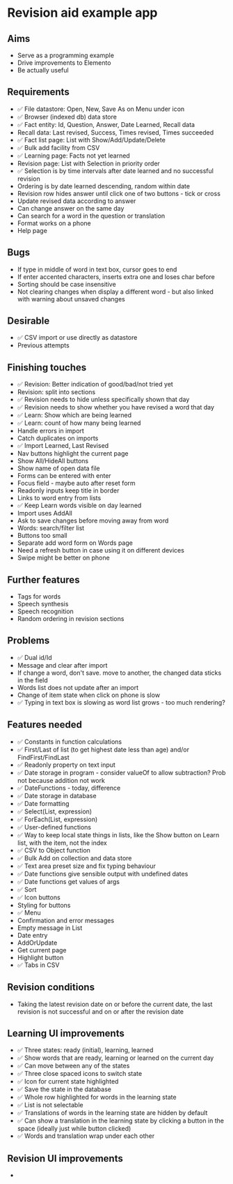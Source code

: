Revision aid example app
========================

Aims
----

- Serve as a programming example
- Drive improvements to Elemento
- Be actually useful

Requirements
------------

- ✅ File datastore: Open, New, Save As on Menu under icon
- ✅ Browser (indexed db) data store
- ✅ Fact entity: Id, Question, Answer, Date Learned, Recall data
- Recall data: Last revised, Success, Times revised, Times succeeded
- ✅ Fact list page: List with Show/Add/Update/Delete
- ✅ Bulk add facility from CSV
- ✅ Learning page: Facts not yet learned
- Revision page: List with Selection in priority order
- ✅ Selection is by time intervals after date learned and no successful revision
- Ordering is by date learned descending, random within date
- Revision row hides answer until click one of two buttons - tick or cross
- Update revised data according to answer
- Can change answer on the same day
- Can search for a word in the question or translation
- Format works on a phone
- Help page

Bugs
----

- If type in middle of word in text box, cursor goes to end
- If enter accented characters, inserts extra one and loses char before
- Sorting should be case insensitive
- Not clearing changes when display a different word - but also linked with warning about unsaved changes


Desirable
---------

- ✅ CSV import or use directly as datastore
- Previous attempts

Finishing touches
-----------------

- ✅ Revision: Better indication of good/bad/not tried yet
- Revision: split into sections
- ✅ Revision needs to hide unless specifically shown that day
- ✅ Revision needs to show whether you have revised a word that day
- ✅ Learn: Show which are being learned
- ✅ Learn: count of how many being learned
- Handle errors in import
- Catch duplicates on imports
- ✅ Import Learned, Last Revised
- Nav buttons highlight the current page
- Show All/HideAll buttons
- Show name of open data file
- Forms can be entered with enter
- Focus field - maybe auto after reset form
- Readonly inputs keep title in border
- Links to word entry from lists
- ✅ Keep Learn words visible on day learned
- Import uses AddAll
- Ask to save changes before moving away from word
- Words: search/filter list
- Buttons too small
- Separate add word form on Words page
- Need a refresh button in case using it on different devices
- Swipe might be better on phone


Further features
----------------

- Tags for words
- Speech synthesis
- Speech recognition
- Random ordering in revision sections

Problems
--------

- ✅ Dual id/Id
- Message and clear after import
- If change a word, don't save. move to another, the changed data sticks in the field
- Words list does not update after an import
- Change of item state when click on phone is slow
- ✅ Typing in text box is slowing as word list grows - too much rendering?

Features needed
---------------

- ✅ Constants in function calculations
- ✅ First/Last of list (to get highest date less than age) and/or FindFirst/FindLast
- ✅ Readonly property on text input
- ✅ Date storage in program - consider valueOf to allow subtraction? Prob not because addition not work
- ✅ DateFunctions - today, difference
- ✅ Date storage in database
- ✅ Date formatting
- ✅ Select(List, expression)
- ✅ ForEach(List, expression)
- ✅ User-defined functions
- ✅ Way to keep local state things in lists, like the Show button on Learn list, with the item, not the index
- ✅ CSV to Object function
- ✅ Bulk Add on collection and data store
- ✅ Text area preset size and fix typing behaviour
- ✅ Date functions give sensible output with undefined dates
- ✅ Date functions get values of args
- ✅ Sort
- ✅ Icon buttons
- Styling for buttons
- ✅ Menu
- Confirmation and error messages
- Empty message in List
- Date entry
- AddOrUpdate
- Get current page
- Highlight button
- ✅ Tabs in CSV

Revision conditions
-------------------

- Taking the latest revision date on or before the current date, the last revision is not successful and on or after the revision date  

Learning UI improvements
------------------------

- ✅ Three states: ready (initial), learning, learned
- ✅ Show words that are ready, learning or learned on the current day
- ✅ Can move between any of the states
- ✅ Three close spaced icons to switch state 
- ✅ Icon for current state highlighted
- ✅ Save the state in the database
- ✅ Whole row highlighted for words in the learning state
- ✅ List is not selectable
- ✅ Translations of words in the learning state are hidden by default
- ✅ Can show a translation in the learning state by clicking a button in the space (ideally just while button clicked)
- ✅ Words and translation wrap under each other


Revision UI improvements
------------------------

- 
